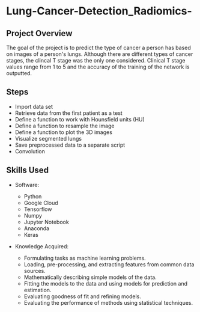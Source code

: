 # Lung-Cancer-Detection_Radiomics-
## Project Overview
The goal of the project is to predict the type of cancer a person has based on images of a person's lungs. Although there are different types of cancer stages, the clincal T stage was the only one considered. Clinical T stage values range from 1 to 5 and the accuracy of the training of the network is outputted.
## Steps
* Import data set
* Retrieve data from the first patient as a test
* Define a function to work with Hounsfield units (HU)
* Define a function to resample the image
* Define a function to plot the 3D images
* Visualize segmented lungs
* Save preprocessed data to a separate script
* Convolution
## Skills Used

* Software:
  * Python
  * Google Cloud
  * Tensorflow
  * Numpy
  * Jupyter Notebook
  * Anaconda
  * Keras
  
* Knowledge Acquired: 
  * Formulating tasks as machine learning problems.
  * Loading, pre-processing, and extracting features from common data sources.
  * Mathematically describing simple models of the data.
  * Fitting the models to the data and using models for prediction and estimation.
  * Evaluating goodness of fit and refining models.
  * Evaluating the performance of methods using statistical techniques.
